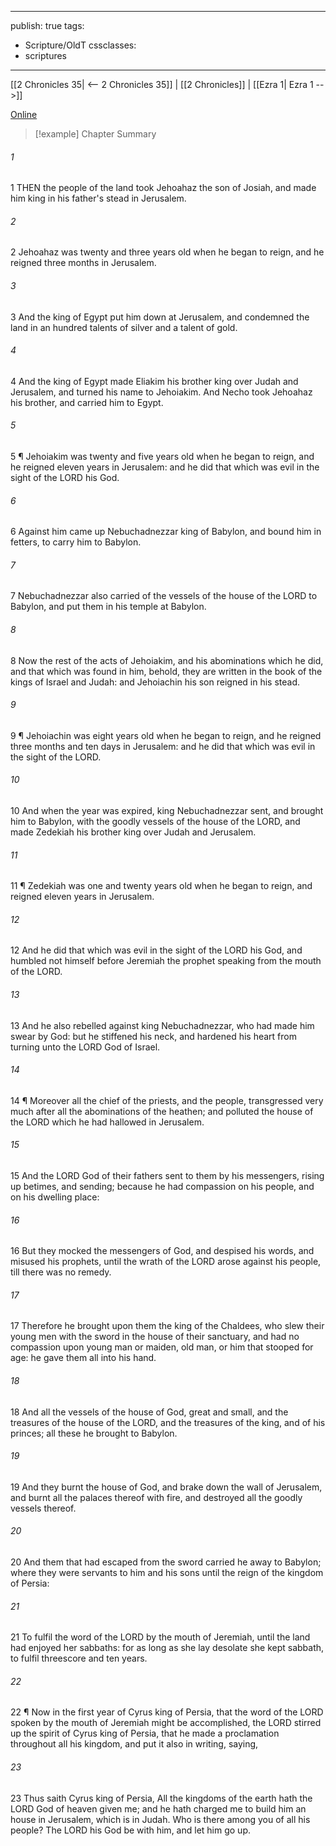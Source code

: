 

---
publish: true
tags:
  - Scripture/OldT
cssclasses:
  - scriptures
---
[[2 Chronicles 35| <-- 2 Chronicles 35]] | [[2 Chronicles]] | [[Ezra 1| Ezra 1 -->]]

[Online](https://churchofjesuschrist.org/study/scriptures/ot/2-chr/36?lang=eng)

>[!example] Chapter Summary
>
###### 1
1 THEN the people of the land took Jehoahaz the son of Josiah, and made him king in his father's stead in Jerusalem.
###### 2
2 Jehoahaz was twenty and three years old when he began to reign, and he reigned three months in Jerusalem.
###### 3
3 And the king of Egypt put him down at Jerusalem, and condemned the land in an hundred talents of silver and a talent of gold.
###### 4
4 And the king of Egypt made Eliakim his brother king over Judah and Jerusalem, and turned his name to Jehoiakim.  And Necho took Jehoahaz his brother, and carried him to Egypt.
###### 5
5 ¶ Jehoiakim was twenty and five years old when he began to reign, and he reigned eleven years in Jerusalem: and he did that which was evil in the sight of the LORD his God.
###### 6
6 Against him came up Nebuchadnezzar king of Babylon, and bound him in fetters, to carry him to Babylon.
###### 7
7 Nebuchadnezzar also carried of the vessels of the house of the LORD to Babylon, and put them in his temple at Babylon.
###### 8
8 Now the rest of the acts of Jehoiakim, and his abominations which he did, and that which was found in him, behold, they are written in the book of the kings of Israel and Judah: and Jehoiachin his son reigned in his stead.
###### 9
9 ¶ Jehoiachin was eight years old when he began to reign, and he reigned three months and ten days in Jerusalem: and he did that which was evil in the sight of the LORD.
###### 10
10 And when the year was expired, king Nebuchadnezzar sent, and brought him to Babylon, with the goodly vessels of the house of the LORD, and made Zedekiah his brother king over Judah and Jerusalem.
###### 11
11 ¶ Zedekiah was one and twenty years old when he began to reign, and reigned eleven years in Jerusalem.
###### 12
12 And he did that which was evil in the sight of the LORD his God, and humbled not himself before Jeremiah the prophet speaking from the mouth of the LORD.
###### 13
13 And he also rebelled against king Nebuchadnezzar, who had made him swear by God: but he stiffened his neck, and hardened his heart from turning unto the LORD God of Israel.
###### 14
14 ¶ Moreover all the chief of the priests, and the people, transgressed very much after all the abominations of the heathen; and polluted the house of the LORD which he had hallowed in Jerusalem.
###### 15
15 And the LORD God of their fathers sent to them by his messengers, rising up betimes, and sending; because he had compassion on his people, and on his dwelling place:
###### 16
16 But they mocked the messengers of God, and despised his words, and misused his prophets, until the wrath of the LORD arose against his people, till there was no remedy.
###### 17
17 Therefore he brought upon them the king of the Chaldees, who slew their young men with the sword in the house of their sanctuary, and had no compassion upon young man or maiden, old man, or him that stooped for age: he gave them all into his hand.
###### 18
18 And all the vessels of the house of God, great and small, and the treasures of the house of the LORD, and the treasures of the king, and of his princes; all these he brought to Babylon.
###### 19
19 And they burnt the house of God, and brake down the wall of Jerusalem, and burnt all the palaces thereof with fire, and destroyed all the goodly vessels thereof.
###### 20
20 And them that had escaped from the sword carried he away to Babylon; where they were servants to him and his sons until the reign of the kingdom of Persia:
###### 21
21 To fulfil the word of the LORD by the mouth of Jeremiah, until the land had enjoyed her sabbaths: for as long as she lay desolate she kept sabbath, to fulfil threescore and ten years.
###### 22
22 ¶ Now in the first year of Cyrus king of Persia, that the word of the LORD spoken by the mouth of Jeremiah might be accomplished, the LORD stirred up the spirit of Cyrus king of Persia, that he made a proclamation throughout all his kingdom, and put it also in writing, saying,
###### 23
23 Thus saith Cyrus king of Persia, All the kingdoms of the earth hath the LORD God of heaven given me; and he hath charged me to build him an house in Jerusalem, which is in Judah.  Who is there among you of all his people?  The LORD his God be with him, and let him go up.



